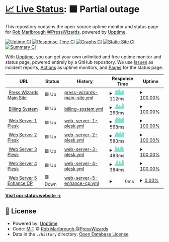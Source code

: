 # [📈 Live Status](https://presswizards.github.io/upptime): <!--live status--> **🟧 Partial outage**

This repository contains the open-source uptime monitor and status page for [Rob Marlbrough @PressWizards](https://presswizards.com/), powered by [Upptime](https://github.com/upptime/upptime).

[![Uptime CI](https://github.com/presswizards/upptime/workflows/Uptime%20CI/badge.svg)](https://github.com/presswizards/upptime/actions?query=workflow%3A%22Uptime+CI%22)
[![Response Time CI](https://github.com/presswizards/upptime/workflows/Response%20Time%20CI/badge.svg)](https://github.com/presswizards/upptime/actions?query=workflow%3A%22Response+Time+CI%22)
[![Graphs CI](https://github.com/presswizards/upptime/workflows/Graphs%20CI/badge.svg)](https://github.com/presswizards/upptime/actions?query=workflow%3A%22Graphs+CI%22)
[![Static Site CI](https://github.com/presswizards/upptime/workflows/Static%20Site%20CI/badge.svg)](https://github.com/presswizards/upptime/actions?query=workflow%3A%22Static+Site+CI%22)
[![Summary CI](https://github.com/presswizards/upptime/workflows/Summary%20CI/badge.svg)](https://github.com/presswizards/upptime/actions?query=workflow%3A%22Summary+CI%22)

With [Upptime](https://upptime.js.org), you can get your own unlimited and free uptime monitor and status page, powered entirely by a GitHub repository. We use [Issues](https://github.com/presswizards/upptime/issues) as incident reports, [Actions](https://github.com/presswizards/upptime/actions) as uptime monitors, and [Pages](https://presswizards.github.io/upptime) for the status page.

<!--start: status pages-->
<!-- This summary is generated by Upptime (https://github.com/upptime/upptime) -->
<!-- Do not edit this manually, your changes will be overwritten -->
<!-- prettier-ignore -->
| URL | Status | History | Response Time | Uptime |
| --- | ------ | ------- | ------------- | ------ |
| <img alt="" src="https://icons.duckduckgo.com/ip3/presswizards.com.ico" height="13"> [Press Wizards Main Site](https://presswizards.com) | 🟩 Up | [press-wizards-main-site.yml](https://github.com/presswizards/upptime/commits/HEAD/history/press-wizards-main-site.yml) | <details><summary><img alt="Response time graph" src="./graphs/press-wizards-main-site/response-time-week.png" height="20"> 112ms</summary><br><a href="https://presswizards.github.io/upptime/history/press-wizards-main-site"><img alt="Response time 122" src="https://img.shields.io/endpoint?url=https%3A%2F%2Fraw.githubusercontent.com%2Fpresswizards%2Fupptime%2FHEAD%2Fapi%2Fpress-wizards-main-site%2Fresponse-time.json"></a><br><a href="https://presswizards.github.io/upptime/history/press-wizards-main-site"><img alt="24-hour response time 107" src="https://img.shields.io/endpoint?url=https%3A%2F%2Fraw.githubusercontent.com%2Fpresswizards%2Fupptime%2FHEAD%2Fapi%2Fpress-wizards-main-site%2Fresponse-time-day.json"></a><br><a href="https://presswizards.github.io/upptime/history/press-wizards-main-site"><img alt="7-day response time 112" src="https://img.shields.io/endpoint?url=https%3A%2F%2Fraw.githubusercontent.com%2Fpresswizards%2Fupptime%2FHEAD%2Fapi%2Fpress-wizards-main-site%2Fresponse-time-week.json"></a><br><a href="https://presswizards.github.io/upptime/history/press-wizards-main-site"><img alt="30-day response time 108" src="https://img.shields.io/endpoint?url=https%3A%2F%2Fraw.githubusercontent.com%2Fpresswizards%2Fupptime%2FHEAD%2Fapi%2Fpress-wizards-main-site%2Fresponse-time-month.json"></a><br><a href="https://presswizards.github.io/upptime/history/press-wizards-main-site"><img alt="1-year response time 117" src="https://img.shields.io/endpoint?url=https%3A%2F%2Fraw.githubusercontent.com%2Fpresswizards%2Fupptime%2FHEAD%2Fapi%2Fpress-wizards-main-site%2Fresponse-time-year.json"></a></details> | <details><summary><a href="https://presswizards.github.io/upptime/history/press-wizards-main-site">100.00%</a></summary><a href="https://presswizards.github.io/upptime/history/press-wizards-main-site"><img alt="All-time uptime 100.00%" src="https://img.shields.io/endpoint?url=https%3A%2F%2Fraw.githubusercontent.com%2Fpresswizards%2Fupptime%2FHEAD%2Fapi%2Fpress-wizards-main-site%2Fuptime.json"></a><br><a href="https://presswizards.github.io/upptime/history/press-wizards-main-site"><img alt="24-hour uptime 100.00%" src="https://img.shields.io/endpoint?url=https%3A%2F%2Fraw.githubusercontent.com%2Fpresswizards%2Fupptime%2FHEAD%2Fapi%2Fpress-wizards-main-site%2Fuptime-day.json"></a><br><a href="https://presswizards.github.io/upptime/history/press-wizards-main-site"><img alt="7-day uptime 100.00%" src="https://img.shields.io/endpoint?url=https%3A%2F%2Fraw.githubusercontent.com%2Fpresswizards%2Fupptime%2FHEAD%2Fapi%2Fpress-wizards-main-site%2Fuptime-week.json"></a><br><a href="https://presswizards.github.io/upptime/history/press-wizards-main-site"><img alt="30-day uptime 100.00%" src="https://img.shields.io/endpoint?url=https%3A%2F%2Fraw.githubusercontent.com%2Fpresswizards%2Fupptime%2FHEAD%2Fapi%2Fpress-wizards-main-site%2Fuptime-month.json"></a><br><a href="https://presswizards.github.io/upptime/history/press-wizards-main-site"><img alt="1-year uptime 100.00%" src="https://img.shields.io/endpoint?url=https%3A%2F%2Fraw.githubusercontent.com%2Fpresswizards%2Fupptime%2FHEAD%2Fapi%2Fpress-wizards-main-site%2Fuptime-year.json"></a></details>
| <img alt="" src="https://icons.duckduckgo.com/ip3/billing.presswizards.com.ico" height="13"> [Billing System](https://billing.presswizards.com) | 🟩 Up | [billing-system.yml](https://github.com/presswizards/upptime/commits/HEAD/history/billing-system.yml) | <details><summary><img alt="Response time graph" src="./graphs/billing-system/response-time-week.png" height="20"> 263ms</summary><br><a href="https://presswizards.github.io/upptime/history/billing-system"><img alt="Response time 379" src="https://img.shields.io/endpoint?url=https%3A%2F%2Fraw.githubusercontent.com%2Fpresswizards%2Fupptime%2FHEAD%2Fapi%2Fbilling-system%2Fresponse-time.json"></a><br><a href="https://presswizards.github.io/upptime/history/billing-system"><img alt="24-hour response time 276" src="https://img.shields.io/endpoint?url=https%3A%2F%2Fraw.githubusercontent.com%2Fpresswizards%2Fupptime%2FHEAD%2Fapi%2Fbilling-system%2Fresponse-time-day.json"></a><br><a href="https://presswizards.github.io/upptime/history/billing-system"><img alt="7-day response time 263" src="https://img.shields.io/endpoint?url=https%3A%2F%2Fraw.githubusercontent.com%2Fpresswizards%2Fupptime%2FHEAD%2Fapi%2Fbilling-system%2Fresponse-time-week.json"></a><br><a href="https://presswizards.github.io/upptime/history/billing-system"><img alt="30-day response time 258" src="https://img.shields.io/endpoint?url=https%3A%2F%2Fraw.githubusercontent.com%2Fpresswizards%2Fupptime%2FHEAD%2Fapi%2Fbilling-system%2Fresponse-time-month.json"></a><br><a href="https://presswizards.github.io/upptime/history/billing-system"><img alt="1-year response time 282" src="https://img.shields.io/endpoint?url=https%3A%2F%2Fraw.githubusercontent.com%2Fpresswizards%2Fupptime%2FHEAD%2Fapi%2Fbilling-system%2Fresponse-time-year.json"></a></details> | <details><summary><a href="https://presswizards.github.io/upptime/history/billing-system">100.00%</a></summary><a href="https://presswizards.github.io/upptime/history/billing-system"><img alt="All-time uptime 99.98%" src="https://img.shields.io/endpoint?url=https%3A%2F%2Fraw.githubusercontent.com%2Fpresswizards%2Fupptime%2FHEAD%2Fapi%2Fbilling-system%2Fuptime.json"></a><br><a href="https://presswizards.github.io/upptime/history/billing-system"><img alt="24-hour uptime 100.00%" src="https://img.shields.io/endpoint?url=https%3A%2F%2Fraw.githubusercontent.com%2Fpresswizards%2Fupptime%2FHEAD%2Fapi%2Fbilling-system%2Fuptime-day.json"></a><br><a href="https://presswizards.github.io/upptime/history/billing-system"><img alt="7-day uptime 100.00%" src="https://img.shields.io/endpoint?url=https%3A%2F%2Fraw.githubusercontent.com%2Fpresswizards%2Fupptime%2FHEAD%2Fapi%2Fbilling-system%2Fuptime-week.json"></a><br><a href="https://presswizards.github.io/upptime/history/billing-system"><img alt="30-day uptime 100.00%" src="https://img.shields.io/endpoint?url=https%3A%2F%2Fraw.githubusercontent.com%2Fpresswizards%2Fupptime%2FHEAD%2Fapi%2Fbilling-system%2Fuptime-month.json"></a><br><a href="https://presswizards.github.io/upptime/history/billing-system"><img alt="1-year uptime 100.00%" src="https://img.shields.io/endpoint?url=https%3A%2F%2Fraw.githubusercontent.com%2Fpresswizards%2Fupptime%2FHEAD%2Fapi%2Fbilling-system%2Fuptime-year.json"></a></details>
| <img alt="" src="https://icons.duckduckgo.com/ip3/plesk.presswizards.com.ico" height="13"> [Web Server 1 Plesk](https://plesk.presswizards.com) | 🟩 Up | [web-server-1-plesk.yml](https://github.com/presswizards/upptime/commits/HEAD/history/web-server-1-plesk.yml) | <details><summary><img alt="Response time graph" src="./graphs/web-server-1-plesk/response-time-week.png" height="20"> 568ms</summary><br><a href="https://presswizards.github.io/upptime/history/web-server-1-plesk"><img alt="Response time 498" src="https://img.shields.io/endpoint?url=https%3A%2F%2Fraw.githubusercontent.com%2Fpresswizards%2Fupptime%2FHEAD%2Fapi%2Fweb-server-1-plesk%2Fresponse-time.json"></a><br><a href="https://presswizards.github.io/upptime/history/web-server-1-plesk"><img alt="24-hour response time 649" src="https://img.shields.io/endpoint?url=https%3A%2F%2Fraw.githubusercontent.com%2Fpresswizards%2Fupptime%2FHEAD%2Fapi%2Fweb-server-1-plesk%2Fresponse-time-day.json"></a><br><a href="https://presswizards.github.io/upptime/history/web-server-1-plesk"><img alt="7-day response time 568" src="https://img.shields.io/endpoint?url=https%3A%2F%2Fraw.githubusercontent.com%2Fpresswizards%2Fupptime%2FHEAD%2Fapi%2Fweb-server-1-plesk%2Fresponse-time-week.json"></a><br><a href="https://presswizards.github.io/upptime/history/web-server-1-plesk"><img alt="30-day response time 527" src="https://img.shields.io/endpoint?url=https%3A%2F%2Fraw.githubusercontent.com%2Fpresswizards%2Fupptime%2FHEAD%2Fapi%2Fweb-server-1-plesk%2Fresponse-time-month.json"></a><br><a href="https://presswizards.github.io/upptime/history/web-server-1-plesk"><img alt="1-year response time 498" src="https://img.shields.io/endpoint?url=https%3A%2F%2Fraw.githubusercontent.com%2Fpresswizards%2Fupptime%2FHEAD%2Fapi%2Fweb-server-1-plesk%2Fresponse-time-year.json"></a></details> | <details><summary><a href="https://presswizards.github.io/upptime/history/web-server-1-plesk">100.00%</a></summary><a href="https://presswizards.github.io/upptime/history/web-server-1-plesk"><img alt="All-time uptime 99.99%" src="https://img.shields.io/endpoint?url=https%3A%2F%2Fraw.githubusercontent.com%2Fpresswizards%2Fupptime%2FHEAD%2Fapi%2Fweb-server-1-plesk%2Fuptime.json"></a><br><a href="https://presswizards.github.io/upptime/history/web-server-1-plesk"><img alt="24-hour uptime 100.00%" src="https://img.shields.io/endpoint?url=https%3A%2F%2Fraw.githubusercontent.com%2Fpresswizards%2Fupptime%2FHEAD%2Fapi%2Fweb-server-1-plesk%2Fuptime-day.json"></a><br><a href="https://presswizards.github.io/upptime/history/web-server-1-plesk"><img alt="7-day uptime 100.00%" src="https://img.shields.io/endpoint?url=https%3A%2F%2Fraw.githubusercontent.com%2Fpresswizards%2Fupptime%2FHEAD%2Fapi%2Fweb-server-1-plesk%2Fuptime-week.json"></a><br><a href="https://presswizards.github.io/upptime/history/web-server-1-plesk"><img alt="30-day uptime 100.00%" src="https://img.shields.io/endpoint?url=https%3A%2F%2Fraw.githubusercontent.com%2Fpresswizards%2Fupptime%2FHEAD%2Fapi%2Fweb-server-1-plesk%2Fuptime-month.json"></a><br><a href="https://presswizards.github.io/upptime/history/web-server-1-plesk"><img alt="1-year uptime 99.99%" src="https://img.shields.io/endpoint?url=https%3A%2F%2Fraw.githubusercontent.com%2Fpresswizards%2Fupptime%2FHEAD%2Fapi%2Fweb-server-1-plesk%2Fuptime-year.json"></a></details>
| <img alt="" src="https://icons.duckduckgo.com/ip3/plesk2.presswizards.com.ico" height="13"> [Web Server 2 Plesk](https://plesk2.presswizards.com) | 🟩 Up | [web-server-2-plesk.yml](https://github.com/presswizards/upptime/commits/HEAD/history/web-server-2-plesk.yml) | <details><summary><img alt="Response time graph" src="./graphs/web-server-2-plesk/response-time-week.png" height="20"> 580ms</summary><br><a href="https://presswizards.github.io/upptime/history/web-server-2-plesk"><img alt="Response time 603" src="https://img.shields.io/endpoint?url=https%3A%2F%2Fraw.githubusercontent.com%2Fpresswizards%2Fupptime%2FHEAD%2Fapi%2Fweb-server-2-plesk%2Fresponse-time.json"></a><br><a href="https://presswizards.github.io/upptime/history/web-server-2-plesk"><img alt="24-hour response time 636" src="https://img.shields.io/endpoint?url=https%3A%2F%2Fraw.githubusercontent.com%2Fpresswizards%2Fupptime%2FHEAD%2Fapi%2Fweb-server-2-plesk%2Fresponse-time-day.json"></a><br><a href="https://presswizards.github.io/upptime/history/web-server-2-plesk"><img alt="7-day response time 580" src="https://img.shields.io/endpoint?url=https%3A%2F%2Fraw.githubusercontent.com%2Fpresswizards%2Fupptime%2FHEAD%2Fapi%2Fweb-server-2-plesk%2Fresponse-time-week.json"></a><br><a href="https://presswizards.github.io/upptime/history/web-server-2-plesk"><img alt="30-day response time 534" src="https://img.shields.io/endpoint?url=https%3A%2F%2Fraw.githubusercontent.com%2Fpresswizards%2Fupptime%2FHEAD%2Fapi%2Fweb-server-2-plesk%2Fresponse-time-month.json"></a><br><a href="https://presswizards.github.io/upptime/history/web-server-2-plesk"><img alt="1-year response time 603" src="https://img.shields.io/endpoint?url=https%3A%2F%2Fraw.githubusercontent.com%2Fpresswizards%2Fupptime%2FHEAD%2Fapi%2Fweb-server-2-plesk%2Fresponse-time-year.json"></a></details> | <details><summary><a href="https://presswizards.github.io/upptime/history/web-server-2-plesk">100.00%</a></summary><a href="https://presswizards.github.io/upptime/history/web-server-2-plesk"><img alt="All-time uptime 99.98%" src="https://img.shields.io/endpoint?url=https%3A%2F%2Fraw.githubusercontent.com%2Fpresswizards%2Fupptime%2FHEAD%2Fapi%2Fweb-server-2-plesk%2Fuptime.json"></a><br><a href="https://presswizards.github.io/upptime/history/web-server-2-plesk"><img alt="24-hour uptime 100.00%" src="https://img.shields.io/endpoint?url=https%3A%2F%2Fraw.githubusercontent.com%2Fpresswizards%2Fupptime%2FHEAD%2Fapi%2Fweb-server-2-plesk%2Fuptime-day.json"></a><br><a href="https://presswizards.github.io/upptime/history/web-server-2-plesk"><img alt="7-day uptime 100.00%" src="https://img.shields.io/endpoint?url=https%3A%2F%2Fraw.githubusercontent.com%2Fpresswizards%2Fupptime%2FHEAD%2Fapi%2Fweb-server-2-plesk%2Fuptime-week.json"></a><br><a href="https://presswizards.github.io/upptime/history/web-server-2-plesk"><img alt="30-day uptime 100.00%" src="https://img.shields.io/endpoint?url=https%3A%2F%2Fraw.githubusercontent.com%2Fpresswizards%2Fupptime%2FHEAD%2Fapi%2Fweb-server-2-plesk%2Fuptime-month.json"></a><br><a href="https://presswizards.github.io/upptime/history/web-server-2-plesk"><img alt="1-year uptime 99.98%" src="https://img.shields.io/endpoint?url=https%3A%2F%2Fraw.githubusercontent.com%2Fpresswizards%2Fupptime%2FHEAD%2Fapi%2Fweb-server-2-plesk%2Fuptime-year.json"></a></details>
| <img alt="" src="https://icons.duckduckgo.com/ip3/plesk3.presswizards.com.ico" height="13"> [Web Server 3 Plesk](https://plesk3.presswizards.com) | 🟩 Up | [web-server-3-plesk.yml](https://github.com/presswizards/upptime/commits/HEAD/history/web-server-3-plesk.yml) | <details><summary><img alt="Response time graph" src="./graphs/web-server-3-plesk/response-time-week.png" height="20"> 483ms</summary><br><a href="https://presswizards.github.io/upptime/history/web-server-3-plesk"><img alt="Response time 545" src="https://img.shields.io/endpoint?url=https%3A%2F%2Fraw.githubusercontent.com%2Fpresswizards%2Fupptime%2FHEAD%2Fapi%2Fweb-server-3-plesk%2Fresponse-time.json"></a><br><a href="https://presswizards.github.io/upptime/history/web-server-3-plesk"><img alt="24-hour response time 304" src="https://img.shields.io/endpoint?url=https%3A%2F%2Fraw.githubusercontent.com%2Fpresswizards%2Fupptime%2FHEAD%2Fapi%2Fweb-server-3-plesk%2Fresponse-time-day.json"></a><br><a href="https://presswizards.github.io/upptime/history/web-server-3-plesk"><img alt="7-day response time 483" src="https://img.shields.io/endpoint?url=https%3A%2F%2Fraw.githubusercontent.com%2Fpresswizards%2Fupptime%2FHEAD%2Fapi%2Fweb-server-3-plesk%2Fresponse-time-week.json"></a><br><a href="https://presswizards.github.io/upptime/history/web-server-3-plesk"><img alt="30-day response time 527" src="https://img.shields.io/endpoint?url=https%3A%2F%2Fraw.githubusercontent.com%2Fpresswizards%2Fupptime%2FHEAD%2Fapi%2Fweb-server-3-plesk%2Fresponse-time-month.json"></a><br><a href="https://presswizards.github.io/upptime/history/web-server-3-plesk"><img alt="1-year response time 545" src="https://img.shields.io/endpoint?url=https%3A%2F%2Fraw.githubusercontent.com%2Fpresswizards%2Fupptime%2FHEAD%2Fapi%2Fweb-server-3-plesk%2Fresponse-time-year.json"></a></details> | <details><summary><a href="https://presswizards.github.io/upptime/history/web-server-3-plesk">100.00%</a></summary><a href="https://presswizards.github.io/upptime/history/web-server-3-plesk"><img alt="All-time uptime 99.99%" src="https://img.shields.io/endpoint?url=https%3A%2F%2Fraw.githubusercontent.com%2Fpresswizards%2Fupptime%2FHEAD%2Fapi%2Fweb-server-3-plesk%2Fuptime.json"></a><br><a href="https://presswizards.github.io/upptime/history/web-server-3-plesk"><img alt="24-hour uptime 100.00%" src="https://img.shields.io/endpoint?url=https%3A%2F%2Fraw.githubusercontent.com%2Fpresswizards%2Fupptime%2FHEAD%2Fapi%2Fweb-server-3-plesk%2Fuptime-day.json"></a><br><a href="https://presswizards.github.io/upptime/history/web-server-3-plesk"><img alt="7-day uptime 100.00%" src="https://img.shields.io/endpoint?url=https%3A%2F%2Fraw.githubusercontent.com%2Fpresswizards%2Fupptime%2FHEAD%2Fapi%2Fweb-server-3-plesk%2Fuptime-week.json"></a><br><a href="https://presswizards.github.io/upptime/history/web-server-3-plesk"><img alt="30-day uptime 100.00%" src="https://img.shields.io/endpoint?url=https%3A%2F%2Fraw.githubusercontent.com%2Fpresswizards%2Fupptime%2FHEAD%2Fapi%2Fweb-server-3-plesk%2Fuptime-month.json"></a><br><a href="https://presswizards.github.io/upptime/history/web-server-3-plesk"><img alt="1-year uptime 99.99%" src="https://img.shields.io/endpoint?url=https%3A%2F%2Fraw.githubusercontent.com%2Fpresswizards%2Fupptime%2FHEAD%2Fapi%2Fweb-server-3-plesk%2Fuptime-year.json"></a></details>
| <img alt="" src="https://icons.duckduckgo.com/ip3/ashburn.presswizards.com.ico" height="13"> [Web Server 4 Plesk](https://ashburn.presswizards.com) | 🟩 Up | [web-server-4-plesk.yml](https://github.com/presswizards/upptime/commits/HEAD/history/web-server-4-plesk.yml) | <details><summary><img alt="Response time graph" src="./graphs/web-server-4-plesk/response-time-week.png" height="20"> 384ms</summary><br><a href="https://presswizards.github.io/upptime/history/web-server-4-plesk"><img alt="Response time 326" src="https://img.shields.io/endpoint?url=https%3A%2F%2Fraw.githubusercontent.com%2Fpresswizards%2Fupptime%2FHEAD%2Fapi%2Fweb-server-4-plesk%2Fresponse-time.json"></a><br><a href="https://presswizards.github.io/upptime/history/web-server-4-plesk"><img alt="24-hour response time 479" src="https://img.shields.io/endpoint?url=https%3A%2F%2Fraw.githubusercontent.com%2Fpresswizards%2Fupptime%2FHEAD%2Fapi%2Fweb-server-4-plesk%2Fresponse-time-day.json"></a><br><a href="https://presswizards.github.io/upptime/history/web-server-4-plesk"><img alt="7-day response time 384" src="https://img.shields.io/endpoint?url=https%3A%2F%2Fraw.githubusercontent.com%2Fpresswizards%2Fupptime%2FHEAD%2Fapi%2Fweb-server-4-plesk%2Fresponse-time-week.json"></a><br><a href="https://presswizards.github.io/upptime/history/web-server-4-plesk"><img alt="30-day response time 343" src="https://img.shields.io/endpoint?url=https%3A%2F%2Fraw.githubusercontent.com%2Fpresswizards%2Fupptime%2FHEAD%2Fapi%2Fweb-server-4-plesk%2Fresponse-time-month.json"></a><br><a href="https://presswizards.github.io/upptime/history/web-server-4-plesk"><img alt="1-year response time 326" src="https://img.shields.io/endpoint?url=https%3A%2F%2Fraw.githubusercontent.com%2Fpresswizards%2Fupptime%2FHEAD%2Fapi%2Fweb-server-4-plesk%2Fresponse-time-year.json"></a></details> | <details><summary><a href="https://presswizards.github.io/upptime/history/web-server-4-plesk">100.00%</a></summary><a href="https://presswizards.github.io/upptime/history/web-server-4-plesk"><img alt="All-time uptime 99.90%" src="https://img.shields.io/endpoint?url=https%3A%2F%2Fraw.githubusercontent.com%2Fpresswizards%2Fupptime%2FHEAD%2Fapi%2Fweb-server-4-plesk%2Fuptime.json"></a><br><a href="https://presswizards.github.io/upptime/history/web-server-4-plesk"><img alt="24-hour uptime 100.00%" src="https://img.shields.io/endpoint?url=https%3A%2F%2Fraw.githubusercontent.com%2Fpresswizards%2Fupptime%2FHEAD%2Fapi%2Fweb-server-4-plesk%2Fuptime-day.json"></a><br><a href="https://presswizards.github.io/upptime/history/web-server-4-plesk"><img alt="7-day uptime 100.00%" src="https://img.shields.io/endpoint?url=https%3A%2F%2Fraw.githubusercontent.com%2Fpresswizards%2Fupptime%2FHEAD%2Fapi%2Fweb-server-4-plesk%2Fuptime-week.json"></a><br><a href="https://presswizards.github.io/upptime/history/web-server-4-plesk"><img alt="30-day uptime 100.00%" src="https://img.shields.io/endpoint?url=https%3A%2F%2Fraw.githubusercontent.com%2Fpresswizards%2Fupptime%2FHEAD%2Fapi%2Fweb-server-4-plesk%2Fuptime-month.json"></a><br><a href="https://presswizards.github.io/upptime/history/web-server-4-plesk"><img alt="1-year uptime 99.90%" src="https://img.shields.io/endpoint?url=https%3A%2F%2Fraw.githubusercontent.com%2Fpresswizards%2Fupptime%2FHEAD%2Fapi%2Fweb-server-4-plesk%2Fuptime-year.json"></a></details>
| <img alt="" src="https://icons.duckduckgo.com/ip3/ecp.presswizards.com.ico" height="13"> [Web Server 5 Enhance CP](https://ecp.presswizards.com) | 🟥 Down | [web-server-5-enhance-cp.yml](https://github.com/presswizards/upptime/commits/HEAD/history/web-server-5-enhance-cp.yml) | <details><summary><img alt="Response time graph" src="./graphs/web-server-5-enhance-cp/response-time-week.png" height="20"> 0ms</summary><br><a href="https://presswizards.github.io/upptime/history/web-server-5-enhance-cp"><img alt="Response time 158" src="https://img.shields.io/endpoint?url=https%3A%2F%2Fraw.githubusercontent.com%2Fpresswizards%2Fupptime%2FHEAD%2Fapi%2Fweb-server-5-enhance-cp%2Fresponse-time.json"></a><br><a href="https://presswizards.github.io/upptime/history/web-server-5-enhance-cp"><img alt="24-hour response time 0" src="https://img.shields.io/endpoint?url=https%3A%2F%2Fraw.githubusercontent.com%2Fpresswizards%2Fupptime%2FHEAD%2Fapi%2Fweb-server-5-enhance-cp%2Fresponse-time-day.json"></a><br><a href="https://presswizards.github.io/upptime/history/web-server-5-enhance-cp"><img alt="7-day response time 0" src="https://img.shields.io/endpoint?url=https%3A%2F%2Fraw.githubusercontent.com%2Fpresswizards%2Fupptime%2FHEAD%2Fapi%2Fweb-server-5-enhance-cp%2Fresponse-time-week.json"></a><br><a href="https://presswizards.github.io/upptime/history/web-server-5-enhance-cp"><img alt="30-day response time 0" src="https://img.shields.io/endpoint?url=https%3A%2F%2Fraw.githubusercontent.com%2Fpresswizards%2Fupptime%2FHEAD%2Fapi%2Fweb-server-5-enhance-cp%2Fresponse-time-month.json"></a><br><a href="https://presswizards.github.io/upptime/history/web-server-5-enhance-cp"><img alt="1-year response time 158" src="https://img.shields.io/endpoint?url=https%3A%2F%2Fraw.githubusercontent.com%2Fpresswizards%2Fupptime%2FHEAD%2Fapi%2Fweb-server-5-enhance-cp%2Fresponse-time-year.json"></a></details> | <details><summary><a href="https://presswizards.github.io/upptime/history/web-server-5-enhance-cp">0.00%</a></summary><a href="https://presswizards.github.io/upptime/history/web-server-5-enhance-cp"><img alt="All-time uptime 52.90%" src="https://img.shields.io/endpoint?url=https%3A%2F%2Fraw.githubusercontent.com%2Fpresswizards%2Fupptime%2FHEAD%2Fapi%2Fweb-server-5-enhance-cp%2Fuptime.json"></a><br><a href="https://presswizards.github.io/upptime/history/web-server-5-enhance-cp"><img alt="24-hour uptime 0.00%" src="https://img.shields.io/endpoint?url=https%3A%2F%2Fraw.githubusercontent.com%2Fpresswizards%2Fupptime%2FHEAD%2Fapi%2Fweb-server-5-enhance-cp%2Fuptime-day.json"></a><br><a href="https://presswizards.github.io/upptime/history/web-server-5-enhance-cp"><img alt="7-day uptime 0.00%" src="https://img.shields.io/endpoint?url=https%3A%2F%2Fraw.githubusercontent.com%2Fpresswizards%2Fupptime%2FHEAD%2Fapi%2Fweb-server-5-enhance-cp%2Fuptime-week.json"></a><br><a href="https://presswizards.github.io/upptime/history/web-server-5-enhance-cp"><img alt="30-day uptime 1.38%" src="https://img.shields.io/endpoint?url=https%3A%2F%2Fraw.githubusercontent.com%2Fpresswizards%2Fupptime%2FHEAD%2Fapi%2Fweb-server-5-enhance-cp%2Fuptime-month.json"></a><br><a href="https://presswizards.github.io/upptime/history/web-server-5-enhance-cp"><img alt="1-year uptime 52.90%" src="https://img.shields.io/endpoint?url=https%3A%2F%2Fraw.githubusercontent.com%2Fpresswizards%2Fupptime%2FHEAD%2Fapi%2Fweb-server-5-enhance-cp%2Fuptime-year.json"></a></details>

<!--end: status pages-->

[**Visit our status website →**](https://presswizards.github.io/upptime)

## 📄 License

- Powered by: [Upptime](https://github.com/upptime/upptime)
- Code: [MIT](./LICENSE) © [Rob Marlbrough @PressWizards](https://presswizards.com/)
- Data in the `./history` directory: [Open Database License](https://opendatacommons.org/licenses/odbl/1-0/)

